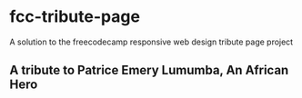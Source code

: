 # fcc-tribute-page
A solution to the freecodecamp responsive web design tribute page project

## A tribute to Patrice Emery Lumumba, An African Hero
